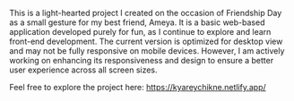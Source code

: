 This is a light-hearted project I created on the occasion of Friendship Day as a small gesture for my best friend, Ameya. It is a basic web-based application developed purely for fun, as I continue to explore and learn front-end development. The current version is optimized for desktop view and may not be fully responsive on mobile devices. However, I am actively working on enhancing its responsiveness and design to ensure a better user experience across all screen sizes.

Feel free to explore the project here: https://kyareychikne.netlify.app/

